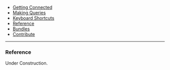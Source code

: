-   [Getting Connected](./)
-   [Making Queries](../queries.html)
-   [Keyboard Shortcuts](../shortcuts.html)
-   [Reference](../reference/)
-   [Bundles](../bundles/)
-   [Contribute](../contribute/)

<hr>

### Reference

Under Construction.
